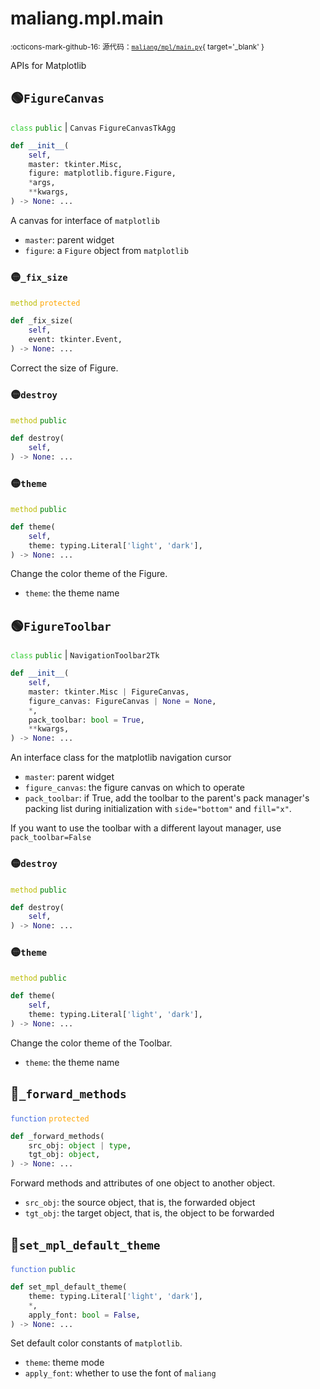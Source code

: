 # maliang.mpl.main

<small>:octicons-mark-github-16: 源代码：[`maliang/mpl/main.py`](https://github.com/Xiaokang2022/maliang-mpl/blob/1.2.3/maliang/mpl/main.py){ target='_blank' }</small>

APIs for Matplotlib

## 🟢`FigureCanvas`



<code style='color: limegreen;'>class</code> <code style='color: green;'>public</code> | `Canvas` `FigureCanvasTkAgg`


```python
def __init__(
    self,
    master: tkinter.Misc,
    figure: matplotlib.figure.Figure,
    *args,
    **kwargs,
) -> None: ...
```
A canvas for interface of `matplotlib`

* `master`: parent widget
* `figure`: a `Figure` object from `matplotlib`


### 🟡`_fix_size`


<code style='color: #BBBB00;'>method</code> <code style='color: orange;'>protected</code>

```python
def _fix_size(
    self,
    event: tkinter.Event,
) -> None: ...
```
Correct the size of Figure.

### 🟡`destroy`


<code style='color: #BBBB00;'>method</code> <code style='color: green;'>public</code>

```python
def destroy(
    self,
) -> None: ...
```


### 🟡`theme`


<code style='color: #BBBB00;'>method</code> <code style='color: green;'>public</code>

```python
def theme(
    self,
    theme: typing.Literal['light', 'dark'],
) -> None: ...
```
Change the color theme of the Figure.

* `theme`: the theme name




## 🟢`FigureToolbar`



<code style='color: limegreen;'>class</code> <code style='color: green;'>public</code> | `NavigationToolbar2Tk`


```python
def __init__(
    self,
    master: tkinter.Misc | FigureCanvas,
    figure_canvas: FigureCanvas | None = None,
    *,
    pack_toolbar: bool = True,
    **kwargs,
) -> None: ...
```
An interface class for the matplotlib navigation cursor

* `master`: parent widget
* `figure_canvas`: the figure canvas on which to operate
* `pack_toolbar`: if True, add the toolbar to the parent's pack
manager's packing list during initialization with `side="bottom"` and
`fill="x"`.

If you want to use the toolbar with a different layout manager,
use `pack_toolbar=False`


### 🟡`destroy`


<code style='color: #BBBB00;'>method</code> <code style='color: green;'>public</code>

```python
def destroy(
    self,
) -> None: ...
```


### 🟡`theme`


<code style='color: #BBBB00;'>method</code> <code style='color: green;'>public</code>

```python
def theme(
    self,
    theme: typing.Literal['light', 'dark'],
) -> None: ...
```
Change the color theme of the Toolbar.

* `theme`: the theme name




## 🔵`_forward_methods`


<code style='color: royalblue;'>function</code> <code style='color: orange;'>protected</code>

```python
def _forward_methods(
    src_obj: object | type,
    tgt_obj: object,
) -> None: ...
```
Forward methods and attributes of one object to another object.

* `src_obj`: the source object, that is, the forwarded object
* `tgt_obj`: the target object, that is, the object to be forwarded


## 🔵`set_mpl_default_theme`


<code style='color: royalblue;'>function</code> <code style='color: green;'>public</code>

```python
def set_mpl_default_theme(
    theme: typing.Literal['light', 'dark'],
    *,
    apply_font: bool = False,
) -> None: ...
```
Set default color constants of `matplotlib`.

* `theme`: theme mode
* `apply_font`: whether to use the font of `maliang`


